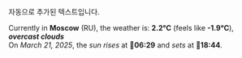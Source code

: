
자동으로 추가된 텍스트입니다.

<!--START_SECTION:weather:moscow-->
Currently in **Moscow** (RU), the weather is: **2.2°C** (feels like **-1.9°C**), ***overcast clouds***<br/>
On *March 21, 2025*, the *sun rises* at 🌅**06:29** and *sets* at 🌇**18:44**.
<!--END_SECTION:weather-->
